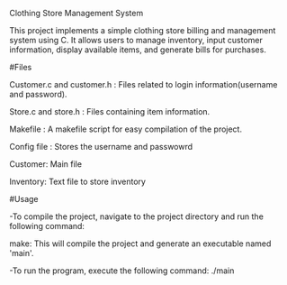 Clothing Store Management System

This project implements a simple clothing store billing and management system using C. It allows users to manage inventory, input customer information, display available items, and generate bills for purchases.

#Files

Customer.c and customer.h : Files related to login information(username and password).

Store.c and store.h : Files containing item information.

Makefile : A makefile script for easy compilation of the project.

Config file : Stores the username and passwowrd

Customer: Main file

Inventory: Text file to store inventory

#Usage

-To compile the project, navigate to the project directory and run the following command:

make: This will compile the project and generate an executable named 'main'.

-To run the program, execute the following command: ./main

